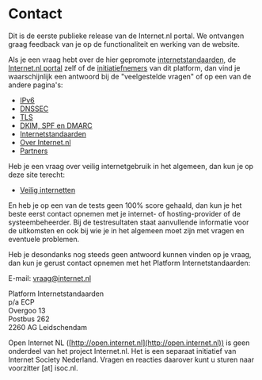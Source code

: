 # Contact

Dit is de eerste publieke release van de Internet.nl portal. We ontvangen
graag feedback van je op de functionaliteit en werking van de website.

Als je een vraag hebt over de hier gepromote
[internetstandaarden](/standards/), de [Internet.nl portal](/about/) zelf of
de [initiatiefnemers](/partners/) van dit platform, dan vind je waarschijnlijk
een antwoord bij de &quot;veelgestelde vragen&quot; of op een van de andere
pagina&#39;s:

- [IPv6](/faqs/ipv6/)
- [DNSSEC](/faqs/dnssec/)
- [TLS](/faqs/tls/)
- [DKIM, SPF en DMARC](/faqs/mail/)
 &nbsp;  
- [Internetstandaarden](/standards/)
- [Over Internet.nl](/about/)
- [Partners](/partners/)

Heb je een vraag over veilig internetgebruik in het algemeen, dan kun je op
deze site terecht:

- [Veilig internetten](https://veiliginternetten.nl/)

En heb je op een van de tests geen 100% score gehaald, dan kun je het beste
eerst contact opnemen met je internet- of hosting-provider of de
systeembeheerder. Bij de testresultaten staat aanvullende informatie voor de
uitkomsten en ook bij wie je in het algemeen moet zijn met vragen en eventuele
problemen.

Heb je desondanks nog steeds geen antwoord kunnen vinden op je vraag, dan kun
je gerust contact opnemen met het Platform Internetstandaarden:

E-mail: [vraag@internet.nl](mailto:vraag@internet.nl)

Platform Internetstandaarden  
p/a ECP  
Overgoo 13  
Postbus 262  
2260 AG  Leidschendam  

  
Open Internet NL ([http://open.internet.nl](http://open.internet.nl)) is geen onderdeel van het project Internet.nl. Het is een separaat initiatief van Internet Society Nederland. Vragen en reacties daarover kunt u sturen naar voorzitter [at] isoc.nl.

